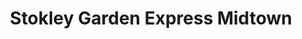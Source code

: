 ---
title: "Stokley Garden Express Midtown"
url: /mobile/stokley-garden-express-midtown/
shop: Garten-Center
---
